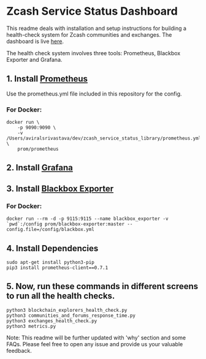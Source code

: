 # Zcash Service Status Dashboard
This readme deals with installation and setup instructions for building a health-check system for Zcash communities and exchanges. The dashboard is live [here](https://zcashservicestatus.info).

The health check system involves three tools: Prometheus, Blackbox Exporter and Grafana.

## 1. Install [Prometheus](https://www.digitalocean.com/community/tutorials/how-to-install-prometheus-on-ubuntu-16-04)
Use the prometheus.yml file included in this repository for the config.
### For Docker:
```
docker run \
    -p 9090:9090 \
    -v /Users/aviralsrivastava/dev/zcash_service_status_library/prometheus.yml:/etc/prometheus/prometheus.yml \
    prom/prometheus
```

## 2. Install [Grafana](https://www.digitalocean.com/community/tutorials/how-to-install-and-secure-grafana-on-ubuntu-18-04)


## 3. Install [Blackbox Exporter](https://www.digitalocean.com/community/tutorials/how-to-use-alertmanager-and-blackbox-exporter-to-monitor-your-web-server-on-ubuntu-16-04)
### For Docker:
```
docker run --rm -d -p 9115:9115 --name blackbox_exporter -v `pwd`:/config prom/blackbox-exporter:master --config.file=/config/blackbox.yml
```

## 4. Install Dependencies
```
sudo apt-get install python3-pip
pip3 install prometheus-client==0.7.1
```


## 5. Now, run these commands in different screens to run all the health checks.

```
python3 blockchain_explorers_health_check.py
python3 communities_and_forums_response_time.py
python3 exchanges_health_check.py
python3 metrics.py
```


Note: This readme will be further updated with 'why' section and some FAQs. Please feel free to open any issue and provide us your valuable feedback.
